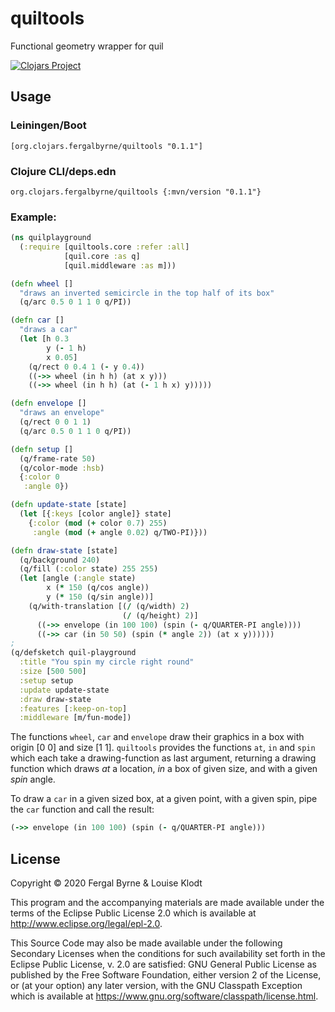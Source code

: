 # quiltools

Functional geometry wrapper for quil

[![Clojars Project](https://img.shields.io/clojars/v/org.clojars.fergalbyrne/quiltools.svg)](https://clojars.org/org.clojars.fergalbyrne/quiltools)

## Usage

### Leiningen/Boot

    [org.clojars.fergalbyrne/quiltools "0.1.1"]

### Clojure CLI/deps.edn

    org.clojars.fergalbyrne/quiltools {:mvn/version "0.1.1"}

### Example:

```clojure
(ns quilplayground
  (:require [quiltools.core :refer :all]
            [quil.core :as q]
            [quil.middleware :as m]))

(defn wheel []
  "draws an inverted semicircle in the top half of its box"
  (q/arc 0.5 0 1 1 0 q/PI))

(defn car []
  "draws a car"
  (let [h 0.3
        y (- 1 h)
        x 0.05]
    (q/rect 0 0.4 1 (- y 0.4))
    ((->> wheel (in h h) (at x y)))
    ((->> wheel (in h h) (at (- 1 h x) y)))))

(defn envelope []
  "draws an envelope"
  (q/rect 0 0 1 1)
  (q/arc 0.5 0 1 1 0 q/PI))

(defn setup []
  (q/frame-rate 50)
  (q/color-mode :hsb)
  {:color 0
   :angle 0})

(defn update-state [state]
  (let [{:keys [color angle]} state]
    {:color (mod (+ color 0.7) 255)
     :angle (mod (+ angle 0.02) q/TWO-PI)}))

(defn draw-state [state]
  (q/background 240)
  (q/fill (:color state) 255 255)
  (let [angle (:angle state)
        x (* 150 (q/cos angle))
        y (* 150 (q/sin angle))]
    (q/with-translation [(/ (q/width) 2)
                         (/ (q/height) 2)]
      ((->> envelope (in 100 100) (spin (- q/QUARTER-PI angle))))
      ((->> car (in 50 50) (spin (* angle 2)) (at x y))))))
;
(q/defsketch quil-playground
  :title "You spin my circle right round"
  :size [500 500]
  :setup setup
  :update update-state
  :draw draw-state
  :features [:keep-on-top]
  :middleware [m/fun-mode])

```

The functions `wheel`, `car` and `envelope` draw their graphics in a box with origin [0 0] and size [1 1].
`quiltools` provides the functions `at`, `in` and `spin` which each take a drawing-function as last argument,
returning a drawing function which draws *at* a location, *in* a box of given size, and with a given *spin* angle.

To draw a `car` in a given sized box, at a given point, with a given spin, pipe the `car` function and call the result:

```clojure
(->> envelope (in 100 100) (spin (- q/QUARTER-PI angle)))
```

## License

Copyright © 2020 Fergal Byrne & Louise Klodt

This program and the accompanying materials are made available under the
terms of the Eclipse Public License 2.0 which is available at
http://www.eclipse.org/legal/epl-2.0.

This Source Code may also be made available under the following Secondary
Licenses when the conditions for such availability set forth in the Eclipse
Public License, v. 2.0 are satisfied: GNU General Public License as published by
the Free Software Foundation, either version 2 of the License, or (at your
option) any later version, with the GNU Classpath Exception which is available
at https://www.gnu.org/software/classpath/license.html.
